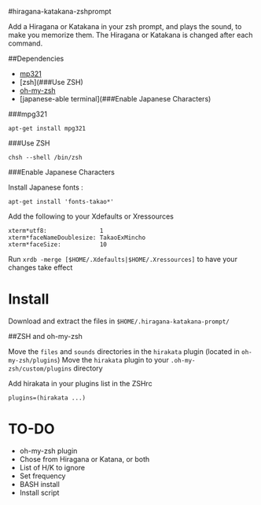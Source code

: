 #hiragana-katakana-zshprompt

Add a Hiragana or Katakana in your zsh prompt, and plays the sound, to make you memorize them.
The Hiragana or Katakana is changed after each command.


##Dependencies
 * [mp321](###mpg321)
 * [zsh](###Use ZSH)
 * [oh-my-zsh](https://github.com/robbyrussell/oh-my-zsh)
 * [japanese-able terminal](###Enable Japanese Characters)


###mpg321

`apt-get install mpg321`

###Use ZSH

`chsh --shell /bin/zsh`

###Enable Japanese Characters

Install Japanese fonts :

`apt-get install 'fonts-takao*'`

Add the following to your Xdefaults or Xressources

```
xterm*utf8:               1
xterm*faceNameDoublesize: TakaoExMincho
xterm*faceSize:           10
```

Run `xrdb -merge [$HOME/.Xdefaults|$HOME/.Xressources]` to have your changes take effect

# Install

Download and extract the files in `$HOME/.hiragana-katakana-prompt/`

##ZSH and oh-my-zsh

Move the `files` and `sounds` directories in the `hirakata` plugin (located in `oh-my-zsh/plugins`)
Move the `hirakata` plugin to your `.oh-my-zsh/custom/plugins` directory

Add hirakata in your plugins list in the ZSHrc
```shell
plugins=(hirakata ...)
```



# TO-DO
 * oh-my-zsh plugin
 * Chose from Hiragana or Katana, or both
 * List of H/K to ignore
 * Set frequency
 * BASH install
 * Install script